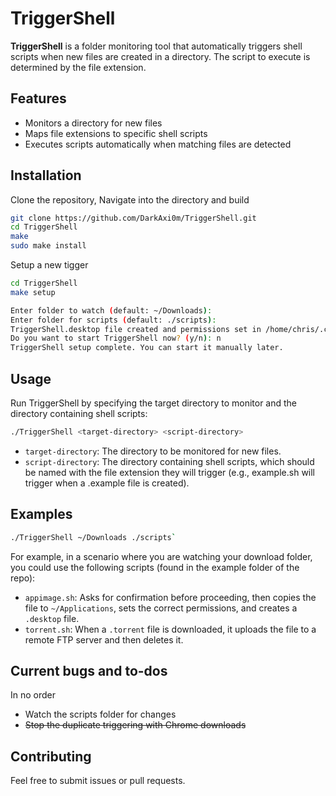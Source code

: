 # TriggerShell

**TriggerShell** is a folder monitoring tool that automatically triggers shell scripts when new files are created in a directory. The script to execute is determined by the file extension.

## Features
- Monitors a directory for new files
- Maps file extensions to specific shell scripts
- Executes scripts automatically when matching files are detected

## Installation

Clone the repository, Navigate into the directory and build

   ```bash
   git clone https://github.com/DarkAxi0m/TriggerShell.git
   cd TriggerShell
   make
   sudo make install
   ```

Setup a new tigger
   ```bash
   cd TriggerShell
   make setup
   
   Enter folder to watch (default: ~/Downloads): 
   Enter folder for scripts (default: ./scripts): 
   TriggerShell.desktop file created and permissions set in /home/chris/.config/autostart with watch_dir=/home/chris/Downloads and scripts_dir=./scripts
   Do you want to start TriggerShell now? (y/n): n
   TriggerShell setup complete. You can start it manually later.

   ```


## Usage
Run TriggerShell by specifying the target directory to monitor and the directory containing shell scripts:


   ```bash
   ./TriggerShell <target-directory> <script-directory>
   ```


* `target-directory`: The directory to be monitored for new files.
* `script-directory`: The directory containing shell scripts, which should be named with the file extension they will trigger (e.g., example.sh will trigger when a .example file is created).

## Examples
   
   ```bash
   ./TriggerShell ~/Downloads ./scripts`
   ```

For example, in a scenario where you are watching your download folder, you could use the following scripts (found in the example folder of the repo):

- `appimage.sh`: Asks for confirmation before proceeding, then copies the file to `~/Applications`, sets the correct permissions, and creates a `.desktop` file.
- `torrent.sh`: When a `.torrent` file is downloaded, it uploads the file to a remote FTP server and then deletes it.

## Current bugs and to-dos
In no order

* Watch the scripts folder for changes
* ~~Stop the duplicate triggering with Chrome downloads~~


## Contributing
Feel free to submit issues or pull requests.
